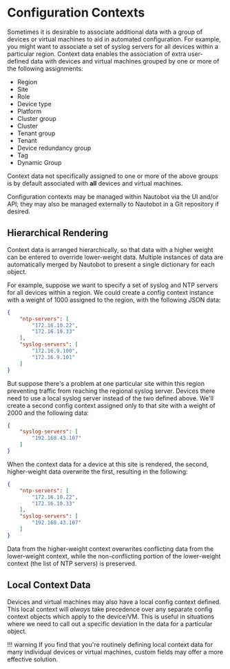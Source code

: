 # Configuration Contexts

Sometimes it is desirable to associate additional data with a group of devices or virtual machines to aid in automated configuration. For example, you might want to associate a set of syslog servers for all devices within a particular region. Context data enables the association of extra user-defined data with devices and virtual machines grouped by one or more of the following assignments:

* Region
* Site
* Role
* Device type
* Platform
* Cluster group
* Cluster
* Tenant group
* Tenant
* Device redundancy group
* Tag
* Dynamic Group

Context data not specifically assigned to one or more of the above groups is by default associated with **all** devices and virtual machines.

Configuration contexts may be managed within Nautobot via the UI and/or API; they may also be managed externally to Nautobot in a Git repository if desired.

## Hierarchical Rendering

Context data is arranged hierarchically, so that data with a higher weight can be entered to override lower-weight data. Multiple instances of data are automatically merged by Nautobot to present a single dictionary for each object.

For example, suppose we want to specify a set of syslog and NTP servers for all devices within a region. We could create a config context instance with a weight of 1000 assigned to the region, with the following JSON data:

```json
{
    "ntp-servers": [
        "172.16.10.22",
        "172.16.10.33"
    ],
    "syslog-servers": [
        "172.16.9.100",
        "172.16.9.101"
    ]
}
```

But suppose there's a problem at one particular site within this region preventing traffic from reaching the regional syslog server. Devices there need to use a local syslog server instead of the two defined above. We'll create a second config context assigned only to that site with a weight of 2000 and the following data:

```json
{
    "syslog-servers": [
        "192.168.43.107"
    ]
}
```

When the context data for a device at this site is rendered, the second, higher-weight data overwrite the first, resulting in the following:

```json
{
    "ntp-servers": [
        "172.16.10.22",
        "172.16.10.33"
    ],
    "syslog-servers": [
        "192.168.43.107"
    ]
}
```

Data from the higher-weight context overwrites conflicting data from the lower-weight context, while the non-conflicting portion of the lower-weight context (the list of NTP servers) is preserved.

## Local Context Data

Devices and virtual machines may also have a local config context defined. This local context will _always_ take precedence over any separate config context objects which apply to the device/VM. This is useful in situations where we need to call out a specific deviation in the data for a particular object.

!!! warning
    If you find that you're routinely defining local context data for many individual devices or virtual machines, custom fields may offer a more effective solution.

